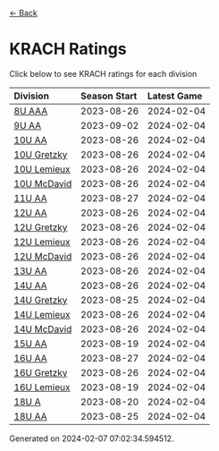 [<- Back](../readme.md)
# KRACH Ratings
Click below to see KRACH ratings for each division

| Division | Season Start | Latest Game |
| :-- | :-- | :-- |
| [8U AAA](8U-AAA-ratings.md) | 2023-08-26 | 2024-02-04 |
| [9U AA](9U-AA-ratings.md) | 2023-09-02 | 2024-02-04 |
| [10U AA](10U-AA-ratings.md) | 2023-08-26 | 2024-02-04 |
| [10U Gretzky](10U-Gretzky-ratings.md) | 2023-08-26 | 2024-02-04 |
| [10U Lemieux](10U-Lemieux-ratings.md) | 2023-08-26 | 2024-02-04 |
| [10U McDavid](10U-McDavid-ratings.md) | 2023-08-26 | 2024-02-04 |
| [11U AA](11U-AA-ratings.md) | 2023-08-27 | 2024-02-04 |
| [12U AA](12U-AA-ratings.md) | 2023-08-26 | 2024-02-04 |
| [12U Gretzky](12U-Gretzky-ratings.md) | 2023-08-26 | 2024-02-04 |
| [12U Lemieux](12U-Lemieux-ratings.md) | 2023-08-26 | 2024-02-04 |
| [12U McDavid](12U-McDavid-ratings.md) | 2023-08-26 | 2024-02-04 |
| [13U AA](13U-AA-ratings.md) | 2023-08-26 | 2024-02-04 |
| [14U AA](14U-AA-ratings.md) | 2023-08-26 | 2024-02-04 |
| [14U Gretzky](14U-Gretzky-ratings.md) | 2023-08-25 | 2024-02-04 |
| [14U Lemieux](14U-Lemieux-ratings.md) | 2023-08-26 | 2024-02-04 |
| [14U McDavid](14U-McDavid-ratings.md) | 2023-08-26 | 2024-02-04 |
| [15U AA](15U-AA-ratings.md) | 2023-08-19 | 2024-02-04 |
| [16U AA](16U-AA-ratings.md) | 2023-08-27 | 2024-02-04 |
| [16U Gretzky](16U-Gretzky-ratings.md) | 2023-08-26 | 2024-02-04 |
| [16U Lemieux](16U-Lemieux-ratings.md) | 2023-08-19 | 2024-02-04 |
| [18U A](18U-A-ratings.md) | 2023-08-20 | 2024-02-04 |
| [18U AA](18U-AA-ratings.md) | 2023-08-25 | 2024-02-04 |

Generated on 2024-02-07 07:02:34.594512.
